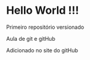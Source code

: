 # Hello World !!!
 Primeiro repositório versionado

 Aula de git e gitHub
 
Adicionado no site do gitHub
